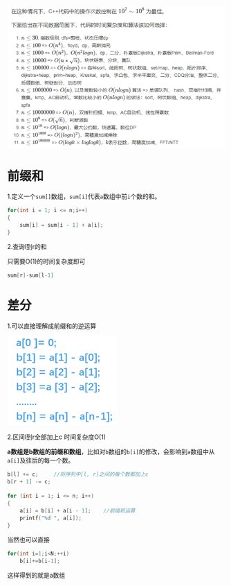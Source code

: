 ![1684246661034](image/2/1684246661034.png)


# 前缀和

1.定义一个`sum[]`数组，`sum[i]`代表`a`数组中前`i`个数的和。
```cpp
for(int i = 1; i <= n;i++)
{ 
    sum[i] = sum[i - 1] + a[i];   
}
```

2.查询l到r的和

只需要O(1)的时间复杂度即可
```cpp
sum[r]-sum[l-1]
```

# 差分

1.可以直接理解成前缀和的逆运算

![1684252003109](image/2/1684252003109.png)

2.区间l到r全部加上c
时间复杂度O(1)

**a数组是b数组的前缀和数组**，比如对`b`数组的`b[i]`的修改，会影响到`a`数组中从`a[i]`及往后的每一个数。

```cpp
b[l] += c;     //将序列中[l, r]之间的每个数都加上c
b[r + 1] -= c;

for (int i = 1; i <= n; i++)
{
    a[i] = b[i] + a[i - 1];    //前缀和运算
    printf("%d ", a[i]);
}
```
当然也可以直接
```cpp
for(int i=1;i<N;++i)
    b[i]+=b[i-1];
```
这样得到的就是a数组